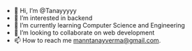 - 👋 Hi, I’m @Tanayyyyy
- 👀 I’m interested in backend
- 🌱 I’m currently learning Computer Science and Engineering
- 💞️ I’m looking to collaborate on web development
- 📫 How to reach me manntanayverma@gmail.com.

<!---
Tanayyyyy/Tanayyyyy is a ✨ special ✨ repository because its `README.md` (this file) appears on your GitHub profile.
You can click the Preview link to take a look at your changes.
--->

